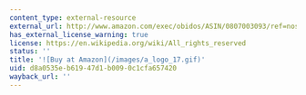 ```yaml
---
content_type: external-resource
external_url: http://www.amazon.com/exec/obidos/ASIN/0807003093/ref=nosim/mitopencourse-20
has_external_license_warning: true
license: https://en.wikipedia.org/wiki/All_rights_reserved
status: ''
title: '![Buy at Amazon](/images/a_logo_17.gif)'
uid: d8a0535e-b619-47d1-b009-0c1cfa657420
wayback_url: ''
---
```

